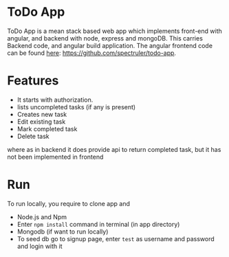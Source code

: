 # ToDo App 
ToDo App is a mean stack based web app which implements front-end with angular,
and backend with node, express and mongoDB. 
This carries Backend code, and angular build application.
The angular frontend code can be found [here](https://github.com/spectruler/todo-app): https://github.com/spectruler/todo-app.

# Features 
* It starts with authorization.
* lists uncompleted tasks (if any is present)
* Creates new task
* Edit existing task 
* Mark completed task
* Delete task

where as in backend it does provide api to return completed task, but it has not been implemented in frontend 

# Run 
To run locally, you require to clone app and 
* Node.js  and Npm
* Enter `npm install` command in terminal (in app directory)
* Mongodb (if want to run locally)
* To seed db go to signup page, enter `test` as username and password and login with it


